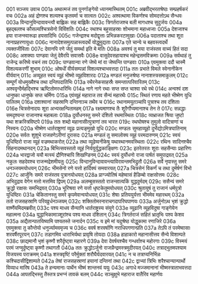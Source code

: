 001  सञ्जय उवाच
001a अथात्मजं तव पुनर्गाङ्गेयो ध्यानमास्थितम्
001c अब्रवीद्भरतश्रेष्ठः सम्प्रहर्षकरं वचः
002a अहं द्रोणश्च शल्यश्च कृतवर्मा च सात्वतः
002c अश्वत्थामा विकर्णश्च सोमदत्तोऽथ सैन्धवः
003a विन्दानुविन्दावावन्त्यौ बाह्लिकः सह बाह्लिकैः
003c त्रिगर्तराजश्च बली मागधश्च सुदुर्जयः
004a बृहद्बलश्च कौसल्यश्चित्रसेनो विविंशतिः
004c रथाश्च बहुसाहस्राः शोभमाना महाध्वजाः
005a देशजाश्च हया राजन्स्वारूढा हयसादिभिः
005c गजेन्द्राश्च मदोद्वृत्ताः प्रभिन्नकरटामुखाः
006a पदाताश्च तथा शूरा नानाप्रहरणायुधाः
006c नानादेशसमुत्पन्नास्त्वदर्थे योद्धुमुद्यताः
007a एते चान्ये च बहवस्त्वदर्थे त्यक्तजीविताः
007c देवानपि रणे जेतुं समर्था इति मे मतिः
008a अवश्यं तु मया राजंस्तव वाच्यं हितं सदा
008c अशक्याः पाण्डवा जेतुं देवैरपि सवासवैः
008e वासुदेवसहायाश्च महेन्द्रसमविक्रमाः
009a सर्वथाहं तु राजेन्द्र करिष्ये वचनं तव
009c पाण्डवान्वा रणे जेष्ये मां वा जेष्यन्ति पाण्डवाः
010a एवमुक्त्वा ददौ चास्मै विशल्यकरणीं शुभाम्
010c ओषधीं वीर्यसम्पन्नां विशल्यश्चाभवत्तदा
011a ततः प्रभाते विमले स्वेनानीकेन वीर्यवान्
011c अव्यूहत स्वयं व्यूहं भीष्मो व्यूहविशारदः
012a मण्डलं मनुजश्रेष्ठ नानाशस्त्रसमाकुलम्
012c सम्पूर्णं योधमुख्यैश्च तथा दन्तिपदातिभिः
013a रथैरनेकसाहस्रैः समन्तात्परिवारितम्
013c अश्ववृन्दैर्महद्भिश्च ऋष्टितोमरधारिभिः
014a नागे नागे रथाः सप्त सप्त चाश्वा रथे रथे
014c अन्वश्वं दश धानुष्का धानुष्के सप्त चर्मिणः
015a एवंव्यूहं महाराज तव सैन्यं महारथैः
015c स्थितं रणाय महते भीष्मेण युधि पालितम्
016a दशाश्वानां सहस्राणि दन्तिनाञ्च तथैव च
016c रथानामयुतञ्चापि पुत्राश्च तव दंशिताः
016e चित्रसेनादयः शूरा अभ्यरक्षन्पितामहम्
017a रक्ष्यमाणश्च तैः शूरैर्गोप्यमानाश्च तेन ते
017c सन्नद्धाः समदृश्यन्त राजानश्च महाबलाः
018a दुर्योधनस्तु समरे दंशितो रथमास्थितः
018c व्यभ्राजत श्रिया जुष्टो यथा शक्रस्त्रिविष्टपे
019a ततः शब्दो महानासीत्पुत्राणां तव भारत
019c रथघोषश्च तुमुलो वादित्राणां च निस्वनः
020a भीष्मेण धार्तराष्ट्राणां व्यूढः प्रत्यङ्मुखो युधि
020c मण्डलः सुमहाव्यूहो दुर्भेद्योऽमित्रघातिनाम्
020e सर्वतः शुशुभे राजन्रणेऽरीणां दुरासदः
021a मण्डलं तु समालोक्य व्यूहं परमदारुणम्
021c स्वयं युधिष्ठिरो राजा व्यूहं वज्रमथाकरोत्
022a तथा व्यूढेष्वनीकेषु यथास्थानमवस्थिताः
022c रथिनः सादिनश्चैव सिंहनादमथानदन्
023a बिभित्सवस्ततो व्यूहं निर्ययुर्युद्धकाङ्क्षिणः
023c इतरेतरतः शूराः सहसैन्याः प्रहारिणः
024a भारद्वाजो ययौ मत्स्यं द्रौणिश्चापि शिखण्डिनम्
024c स्वयं दुर्योधनो राजा पार्षतं समुपाद्रवत्
025a नकुलः सहदेवश्च राजन्मद्रेशमीयतुः
025c विन्दानुविन्दावावन्त्याविरावन्तमभिद्रुतौ
026a सर्वे नृपास्तु समरे धनञ्जयमयोधयन्
026c भीमसेनो रणे यत्तो हार्दिक्यं समवारयत्
027a चित्रसेनं विकर्णं च तथा दुर्मर्षणं विभो
027c आर्जुनिः समरे राजंस्तव पुत्रानयोधयत्
028a प्राग्ज्योतिषं महेष्वासं हैडिम्बो राक्षसोत्तमः
028c अभिदुद्राव वेगेन मत्तो मत्तमिव द्विपम्
029a अलम्बुसस्ततो राजन्सात्यकिं युद्धदुर्मदम्
029c ससैन्यं समरे क्रुद्धो राक्षसः समभिद्रवत्
030a भूरिश्रवा रणे यत्तो धृष्टकेतुमयोधयत्
030c श्रुतायुषं तु राजानं धर्मपुत्रो युधिष्ठिरः
031a चेकितानस्तु समरे कृपमेवान्वयोधयत्
031c शेषाः प्रतिययुर्यत्ता भीममेव महारथम्
032a ततो राजसहस्राणि परिवव्रुर्धनञ्जयम्
032c शक्तितोमरनाराचगदापरिघपाणयः
033a अर्जुनोऽथ भृशं क्रुद्धो वार्ष्णेयमिदमब्रवीत्
033c पश्य माधव सैन्यानि धार्तराष्ट्रस्य संयुगे
033e व्यूढानि व्यूहविदुषा गाङ्गेयेन महात्मना
034a युद्धाभिकामाञ्शूरांश्च पश्य माधव दंशितान्
034c त्रिगर्तराजं सहितं भ्रातृभिः पश्य केशव
035a अद्यैतान्पातयिष्यामि पश्यतस्ते जनार्दन
035c य इमे मां यदुश्रेष्ठ योद्धुकामा रणाजिरे
036a एवमुक्त्वा तु कौन्तेयो धनुर्ज्यामवमृज्य च
036c ववर्ष शरवर्षाणि नराधिपगणान्प्रति
037a तेऽपि तं परमेष्वासाः शरवर्षैरपूरयन्
037c तडागमिव धाराभिर्यथा प्रावृषि तोयदाः
038a हाहाकारो महानासीत्तव सैन्ये विशाम्पते
038c छाद्यमानौ भृशं कृष्णौ शरैर्दृष्ट्वा महारणे
039a देवा देवर्षयश्चैव गन्धर्वाश्च महोरगाः
039c विस्मयं परमं जग्मुर्दृष्ट्वा कृष्णौ तथागतौ
040a ततः क्रुद्धोऽर्जुनो राजन्नैन्द्रमस्त्रमुदीरयत्
040c तत्राद्भुतमपश्याम विजयस्य पराक्रमम्
041a शस्त्रवृष्टिं परैर्मुक्तां शरौघैर्यदवारयत्
041c न च तत्राप्यनिर्भिन्नः कश्चिदासीद्विशाम्पते
042a तेषां राजसहस्राणां हयानां दन्तिनां तथा
042c द्वाभ्यां त्रिभिः शरैश्चान्यान्पार्थो विव्याध मारिष
043a ते हन्यमानाः पार्थेन भीष्मं शान्तनवं ययुः
043c अगाधे मज्जमानानां भीष्मस्त्राताभवत्तदा
044a आपतद्भिस्तु तैस्तत्र प्रभग्नं तावकं बलम्
044c सञ्चुक्षुभे महाराज वातैरिव महार्णवः

